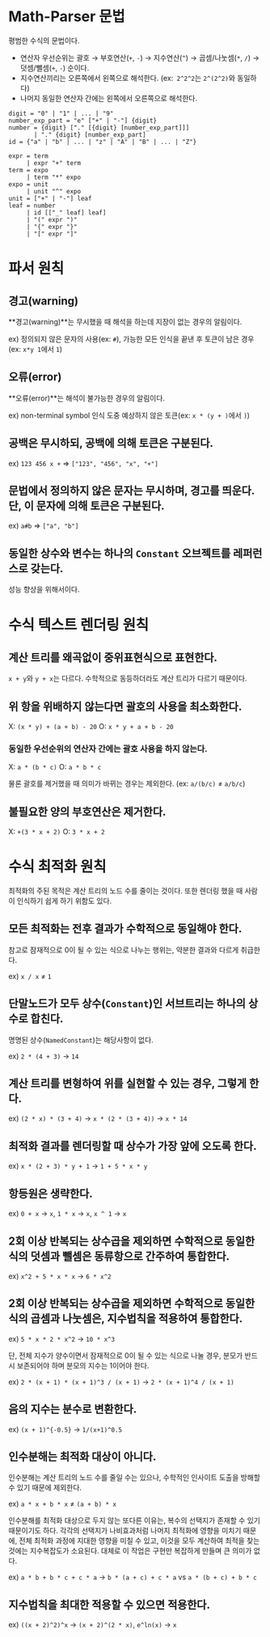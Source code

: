# Math-Parser 문법

평범한 수식의 문법이다.

- 연산자 우선순위는 괄호 → 부호연산(`+`, `-`) → 지수연산(`^`) → 곱셈/나눗셈(`*`, `/`) → 덧셈/뺄셈(`+`, `-`) 순이다.
- 지수연산끼리는 오른쪽에서 왼쪽으로 해석한다. (ex:` 2^2^2`는 `2^(2^2)`와 동일하다)
- 나머지 동일한 연산자 간에는 왼쪽에서 오른쪽으로 해석한다.

```ebnf
digit = "0" | "1" | ... | "9"
number_exp_part = "e" ["+" | "-"] {digit}
number = {digit} ["." [{digit} [number_exp_part]]]
       | "." {digit} [number_exp_part]
id = {"a" | "b" | ... | "z" | "A" | "B" | ... | "Z"}

expr = term
     | expr "+" term
term = expo
     | term "*" expo
expo = unit
     | unit "^" expo
unit = ["+" | "-"] leaf
leaf = number
     | id [["_" leaf] leaf]
     | "(" expr ")"
     | "{" expr "}"
     | "[" expr "]"
```

# 파서 원칙

## 경고(warning)

**경고(warning)**는 무시했을 때 해석을 하는데 지장이 없는 경우의 알림이다.

ex) 정의되지 않은 문자의 사용(ex: `#`), 가능한 모든 인식을 끝낸 후 토큰이 남은 경우(ex: `x*y 1`에서 `1`)

## 오류(error)

**오류(error)**는 해석이 불가능한 경우의 알림이다.

ex) non-terminal symbol 인식 도중 예상하지 않은 토큰(ex: `x * (y + )`에서 `)`)

## 공백은 무시하되, 공백에 의해 토큰은 구분된다.

ex) `123 456 x +` => `["123", "456", "x", "+"]`

## 문법에서 정의하지 않은 문자는 무시하며, 경고를 띄운다. 단, 이 문자에 의해 토큰은 구분된다.

ex) `a#b` => `["a", "b"]`

## 동일한 상수와 변수는 하나의 `Constant` 오브젝트를 레퍼런스로 갖는다.

성능 향상을 위해서이다.

# 수식 텍스트 렌더링 원칙

## 계산 트리를 왜곡없이 중위표현식으로 표현한다.

`x + y`와 `y + x`는 다르다. 수학적으로 동등하더라도 계산 트리가 다르기 때문이다.

## 위 항을 위배하지 않는다면 괄호의 사용을 최소화한다.

X: `(x * y) + (a + b) - 20`
O: `x * y + a + b - 20`

### 동일한 우선순위의 연산자 간에는 괄호 사용을 하지 않는다.

X: `a * (b * c)`
O: `a * b * c`

물론 괄호를 제거했을 때 의미가 바뀌는 경우는 제외한다. (ex: `a/(b/c)` ≠ `a/b/c`)

## 불필요한 양의 부호연산은 제거한다.

X: `+(3 * x + 2)`
O: `3 * x + 2`

# 수식 최적화 원칙

최적화의 주된 목적은 계산 트리의 노드 수를 줄이는 것이다. 또한 렌더링 했을 때 사람이 인식하기 쉽게 하기 위함도 있다.

## 모든 최적화는 전후 결과가 수학적으로 동일해야 한다.

참고로 잠재적으로 0이 될 수 있는 식으로 나누는 행위는, 약분한 결과와 다르게 취급한다.

ex) `x / x` ≠ `1`

## 단말노드가 모두 상수(`Constant`)인 서브트리는 하나의 상수로 합친다.

명명된 상수(`NamedConstant`)는 해당사항이 없다.

ex) `2 * (4 + 3)` → `14`

## 계산 트리를 변형하여 위를 실현할 수 있는 경우, 그렇게 한다.

ex) `(2 * x) * (3 + 4)` → `x * (2 * (3 + 4))` → `x * 14`

## 최적화 결과를 렌더링할 때 상수가 가장 앞에 오도록 한다.

ex) `x * (2 + 3) * y + 1` → `1 + 5 * x * y`

## 항등원은 생략한다.

ex) `0 + x` → `x`, `1 * x` → `x`, `x ^ 1` → `x`

## 2회 이상 반복되는 **상수곱을 제외하면 수학적으로 동일한 식**의 덧셈과 뺄셈은 동류항으로 간주하여 통합한다.

ex) `x^2 + 5 * x * x` → `6 * x^2`

## 2회 이상 반복되는 **상수곱을 제외하면 수학적으로 동일한 식**의 곱셈과 나눗셈은, 지수법칙을 적용하여 통합한다.

ex) `5 * x * 2 * x^2` → `10 * x^3`

단, 전체 지수가 양수이면서 잠재적으로 0이 될 수 있는 식으로 나눌 경우, 분모가 반드시 보존되어야 하며 분모의 지수는 1이어야 한다.

ex) `2 * (x + 1) * (x + 1)^3 / (x + 1)` → `2 * (x + 1)^4 / (x + 1)`

## 음의 지수는 분수로 변환한다.

ex) `(x + 1)^{-0.5}` → `1/(x+1)^0.5`

## 인수분해는 최적화 대상이 아니다.

인수분해는 계산 트리의 노드 수를 줄일 수는 있으나, 수학적인 인사이트 도출을 방해할 수 있기 때문에 제외한다.

ex) `a * x + b * x` ≠ `(a + b) * x`

인수분해를 최적화 대상으로 두지 않는 또다른 이유는, 복수의 선택지가 존재할 수 있기 때문이기도 하다. 각각의 선택지가 나비효과처럼 나머지 최적화에 영향을 미치기 때문에, 전체 최적화 과정에 지대한 영향을 미칠 수 있고, 이것을 모두 계산하여 최적을 찾는 것에는 지수복잡도가 소요된다. 대체로 이 작업은 구현만 복잡하게 만들며 큰 의미가 없다.

ex) `a * b + b * c + c * a` → `b * (a + c) + c * a` vs `a * (b + c) + b * c`

## 지수법칙을 최대한 적용할 수 있으면 적용한다.

ex) `((x + 2)^2)^x` → `(x + 2)^(2 * x)`, `e^ln(x)` → `x`
